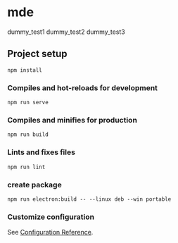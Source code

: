 # mde

dummy_test1
dummy_test2
dummy_test3

## Project setup
```
npm install
```

### Compiles and hot-reloads for development
```
npm run serve
```

### Compiles and minifies for production
```
npm run build
```

### Lints and fixes files
```
npm run lint
```

### create package

```
npm run electron:build -- --linux deb --win portable
```

### Customize configuration
See [Configuration Reference](https://cli.vuejs.org/config/).
